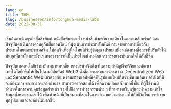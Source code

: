 ```yaml
---
lang: en
title: THML
slug: /businesses/info/tonghua-media-labs
date: 2022-08-31
---
```

เริ่มต้นดำเนินธุรกิจสื่อสิ่งพิมพ์ หนังสือพิมพ์ตงฮั้ว หนังสือพิมพ์จีนรายเดียวในตลาดหลักทรัพย์ และปัจจุบันดำเนินการควบคู่กับสื่อออนไลน์ ที่มุ่งเน้นการประชาสัมพันธ์ กระจายข่าวสารเกี่ยวกับประเทศไทยและประเทศจีน ให้คนจีนที่อยู่ในไทยได้รับรู้ข้อมูล เปรียบเสมือนช่องทางสื่อสารที่ปรับตัวให้ทันยุคทันสมัย และยังนำเสนอข่าวสารที่เป็นประโยชน์ทางด้านการสร้างแรงบันดาลใจให้กับชีวิต

ปัจจุบันเทคดนโลยีเข้ามามีบทบาทมากขึ้น ทางบริษัทจึงเล็งเห็นความสำคัญที่จะวิจียและพัฒนาเทคโนโลยีเพื่อให้เป็นไปตามวิสัยทัศน์ Web3  ซึ่งคือการผสมผสานระหว่าง Decentralized Web และ Semantic Web เข้าด้วยกัน พร้อมสร้างแอปพลิเคชันรูปแบบใหม่ที่สร้างขึ้นบนอินเทอร์เน็ตที่มีองค์ประกอบของการกระจายอำนาจ สามารถตรวจสอบได้ เพื่อความปลอดภัยมากยิ่งขึ้น ที่ผู้ใช้งานมีอำนาจในการควบคุมข้อมูลส่วนตัว รวมไปถึงการทำธุรกรรมต่าง ๆ ที่สามารถเรียนรู้และทำความเข้าใจข้อมูลทั้งหมดของเราได้ เพื่อทำหน้าที่เป็นสมองที่สองในการอำนวยความสะดวกให้กับชีวิตในการทำงาน ทุกรูปแบบขององค์กรได้มากขึ้น
